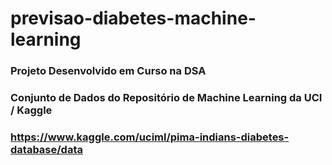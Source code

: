 # previsao-diabetes-machine-learning
### Projeto Desenvolvido em Curso na DSA
### Conjunto de Dados do Repositório de Machine Learning da UCI / Kaggle
### https://www.kaggle.com/uciml/pima-indians-diabetes-database/data
